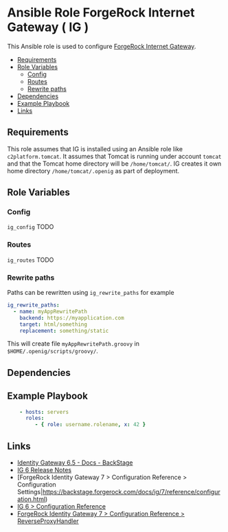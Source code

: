 # Ansible Role ForgeRock Internet Gateway ( IG )

This Ansible role is used to configure [ForgeRock Internet Gateway](https://www.forgerock.com/platform/identity-gateway).

<!-- MarkdownTOC levels="2,3" autolink="true" -->

- [Requirements](#requirements)
- [Role Variables](#role-variables)
    - [Config](#config)
    - [Routes](#routes)
    - [Rewrite paths](#rewrite-paths)
- [Dependencies](#dependencies)
- [Example Playbook](#example-playbook)
- [Links](#links)

<!-- /MarkdownTOC -->

## Requirements

<!-- Any pre-requisites that may not be covered by Ansible itself or the role should be mentioned here. For instance, if the role uses the EC2 module, it may be a good idea to mention in this section that the boto package is required. -->

This role assumes that IG is installed using an Ansible role like `c2platform.tomcat`. It assumes that Tomcat is running under account `tomcat` and that the Tomcat home directory will be `/home/tomcat/`. IG creates it own home directory `/home/tomcat/.openig` as part of deployment.

## Role Variables

<!--  A description of the settable variables for this role should go here, including any variables that are in defaults/main.yml, vars/main.yml, and any variables that can/should be set via parameters to the role. Any variables that are read from other roles and/or the global scope (ie. hostvars, group vars, etc.) should be mentioned here as well. -->

### Config

`ig_config` TODO

### Routes

`ig_routes` TODO

### Rewrite paths

Paths can be rewritten using `ig_rewrite_paths` for example 

```yaml
ig_rewrite_paths:
  - name: myAppRewritePath
    backend: https://myapplication.com
    target: html/something
    replacement: something/static
```

This will create file `myAppRewritePath.groovy` in `$HOME/.openig/scripts/groovy/`.

## Dependencies

<!--   A list of other roles hosted on Galaxy should go here, plus any details in regards to parameters that may need to be set for other roles, or variables that are used from other roles. -->

## Example Playbook

<!--   Including an example of how to use your role (for instance, with variables passed in as parameters) is always nice for users too: -->

```yaml
    - hosts: servers
      roles:
         - { role: username.rolename, x: 42 }
```

## Links

* [Identity Gateway 6.5 - Docs - BackStage](https://backstage.forgerock.com/docs/ig/6.5https://backstage.forgerock.com/docs/ig/6.5 )
* [IG 6 Release Notes](https://backstage.forgerock.com/docs/ig/6/release-notes/)
* [ForgeRock Identity Gateway 7 > Configuration Reference > Configuration Settings|https://backstage.forgerock.com/docs/ig/7/reference/configuration.html)
* [IG 6 > Configuration Reference](https://backstage.forgerock.com/docs/ig/6/reference/index.html)
* [ForgeRock Identity Gateway 7 > Configuration Reference > ReverseProxyHandler](https://backstage.forgerock.com/docs/ig/7/reference/ReverseProxyHandler.html)
